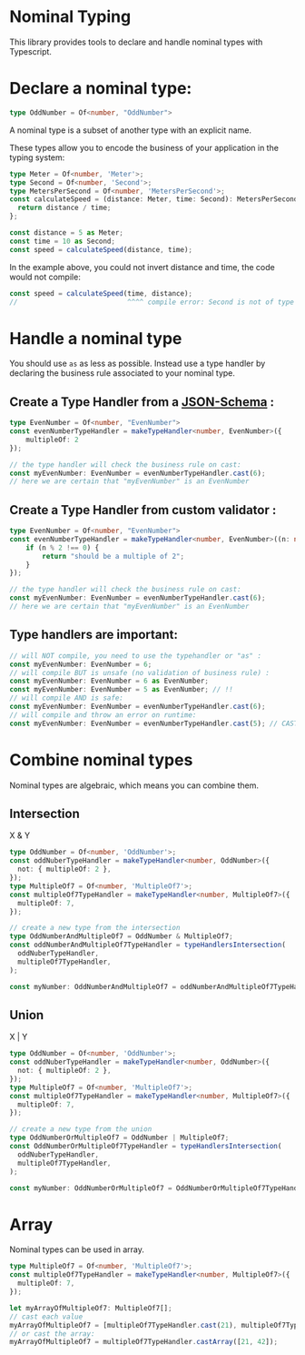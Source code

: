 # Nominal Typing

This library provides tools to declare and handle nominal types with Typescript.

# Declare a nominal type:
```ts
type OddNumber = Of<number, "OddNumber">
```

A nominal type is a subset of another type with an explicit name.

These types allow you to encode the business of your application in the typing system:
```ts
type Meter = Of<number, 'Meter'>;
type Second = Of<number, 'Second'>;
type MetersPerSecond = Of<number, 'MetersPerSecond'>;
const calculateSpeed = (distance: Meter, time: Second): MetersPerSecond => {
  return distance / time;
};

const distance = 5 as Meter;
const time = 10 as Second;
const speed = calculateSpeed(distance, time);
```
In the example above, you could not invert distance and time, the code would not compile:
```ts
const speed = calculateSpeed(time, distance);
//                           ^^^^ compile error: Second is not of type Meter
```

# Handle a nominal type
You should use `as` as less as possible. Instead use a type handler by declaring the business rule associated to your nominal type.



## Create a Type Handler from a [JSON-Schema](https://json-schema.org/understanding-json-schema/index.html) :
```ts
type EvenNumber = Of<number, "EvenNumber">
const evenNumberTypeHandler = makeTypeHandler<number, EvenNumber>({ 
    multipleOf: 2
});

// the type handler will check the business rule on cast:
const myEvenNumber: EvenNumber = evenNumberTypeHandler.cast(6);
// here we are certain that "myEvenNumber" is an EvenNumber
```

## Create a Type Handler from custom validator :
```ts
type EvenNumber = Of<number, "EvenNumber">
const evenNumberTypeHandler = makeTypeHandler<number, EvenNumber>((n: number) => {
    if (n % 2 !== 0) {
        return "should be a multiple of 2";
    }
});

// the type handler will check the business rule on cast:
const myEvenNumber: EvenNumber = evenNumberTypeHandler.cast(6);
// here we are certain that "myEvenNumber" is an EvenNumber
```


## Type handlers are important:
```ts
// will NOT compile, you need to use the typehandler or "as" :
const myEvenNumber: EvenNumber = 6; 
// will compile BUT is unsafe (no validation of business rule) :
const myEvenNumber: EvenNumber = 6 as EvenNumber; 
const myEvenNumber: EvenNumber = 5 as EvenNumber; // !!
// will compile AND is safe:
const myEvenNumber: EvenNumber = evenNumberTypeHandler.cast(6);
// will compile and throw an error on runtime:
const myEvenNumber: EvenNumber = evenNumberTypeHandler.cast(5); // CAST ERROR: should be multiple of 2
```

# Combine nominal types
Nominal types are algebraic, which means you can combine them.

## Intersection
X & Y

```ts
type OddNumber = Of<number, 'OddNumber'>;
const oddNuberTypeHandler = makeTypeHandler<number, OddNumber>({
  not: { multipleOf: 2 },
});
type MultipleOf7 = Of<number, 'MultipleOf7'>;
const multipleOf7TypeHandler = makeTypeHandler<number, MultipleOf7>({
  multipleOf: 7,
});

// create a new type from the intersection
type OddNumberAndMultipleOf7 = OddNumber & MultipleOf7;
const oddNumberAndMultipleOf7TypeHandler = typeHandlersIntersection(
  oddNuberTypeHandler,
  multipleOf7TypeHandler,
);

const myNumber: OddNumberAndMultipleOf7 = oddNumberAndMultipleOf7TypeHandler.cast(21);
```

## Union
X | Y

```ts
type OddNumber = Of<number, 'OddNumber'>;
const oddNuberTypeHandler = makeTypeHandler<number, OddNumber>({
  not: { multipleOf: 2 },
});
type MultipleOf7 = Of<number, 'MultipleOf7'>;
const multipleOf7TypeHandler = makeTypeHandler<number, MultipleOf7>({
  multipleOf: 7,
});

// create a new type from the union
type OddNumberOrMultipleOf7 = OddNumber | MultipleOf7;
const OddNumberOrMultipleOf7TypeHandler = typeHandlersIntersection(
  oddNuberTypeHandler,
  multipleOf7TypeHandler,
);

const myNumber: OddNumberOrMultipleOf7 = OddNumberOrMultipleOf7TypeHandler.cast(14);
```


# Array 
Nominal types can be used in array.

```ts
type MultipleOf7 = Of<number, 'MultipleOf7'>;
const multipleOf7TypeHandler = makeTypeHandler<number, MultipleOf7>({
  multipleOf: 7,
});

let myArrayOfMultipleOf7: MultipleOf7[];
// cast each value
myArrayOfMultipleOf7 = [multipleOf7TypeHandler.cast(21), multipleOf7TypeHandler.cast(42)];
// or cast the array:
myArrayOfMultipleOf7 = multipleOf7TypeHandler.castArray([21, 42]);
```
